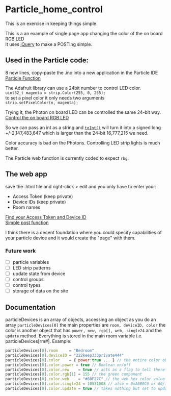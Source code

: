 # Particle_home_control

This is an exercise in keeping things simple.

This is a an example of single page app changing the color of the on board RGB LED  
It uses [jQuery](https://github.com/jquery/jquery) to make a POSTing simple.

## Used in the Particle code:
8 new lines, copy-paste the .ino into a new application in the Particle IDE  
[Particle Function](https://docs.particle.io/reference/firmware/photon/#particle-function-)  

The Adafruit library can use a 24bit number to control LED color.  
`uint32_t magenta = strip.Color(255, 0, 255);`  
to set a pixel color it only needs two arguments  
`strip.setPixelColor(n, magenta);`

Trying it, the Photon on board LED can be controlled the same 24-bit way.  
[Control the on board RGB LED](https://docs.particle.io/reference/firmware/photon/#rgb)  

So we can pass an int as a string and [`toInt()`](https://docs.particle.io/reference/firmware/photon/#long) will turn it into a signed long +/-2,147,483,647 which is larger than the 24-bit 16,777,215 we need.

Color accuracy is bad on the Photons. Controlling LED strip lights is much better.

The Particle web function is currently coded to expect `rbg`.

## The web app
save the .html file and right-click > edit and you only have to enter your:
- Access Token (keep private)
- Device IDs (keep private)
- Room names

[Find your Access Token and Device ID](https://docs.particle.io/guide/getting-started/build/photon/#account-information)  
[Simple post function](https://api.jquery.com/jQuery.post/)  

I think there is a decent foundation where you could specify capabilities of your particle device and it would create the "page" with them.

### Future work
- [ ] particle variables
- [ ] LED strip patterns
- [ ] update state from device
- [ ] control groups
- [ ] control types
- [ ] storage of data on the site

## Documentation
particleDevices is an array of objects, accessing an object as you do an array `particleDevices[0]` the main properties are `room, deviceID, color` the color is another object that has `power, new, rgb[], web, single24` and the `update` method. Everything is stored in the main room variable i.e. particleDevices[rm#]. Example:   
```javascript
particleDevices[0].room     = "Bedroom"
particleDevices[0].deviceID = "222keep333private444"
particleDevices[0].color    = { power:true ... } // the entire color object see below or log
particleDevices[0].color.power = true // Boolean on/off
particleDevices[0].color.new    = true // acts as a flag to tell there is a new color to post
particleDevices[0].color.rgb[1] = 155 // the green component
particleDevices[0].color.web    = "#88F27C" // the web hex color value
particleDevices[0].color.single24 = 10531008 // also = 0xA0B0C0 or A0/160 red, B0/176 blue, C0/192 green
particleDevices[0].color.update = true // takes nothing but set to update all the other representations of the color```

